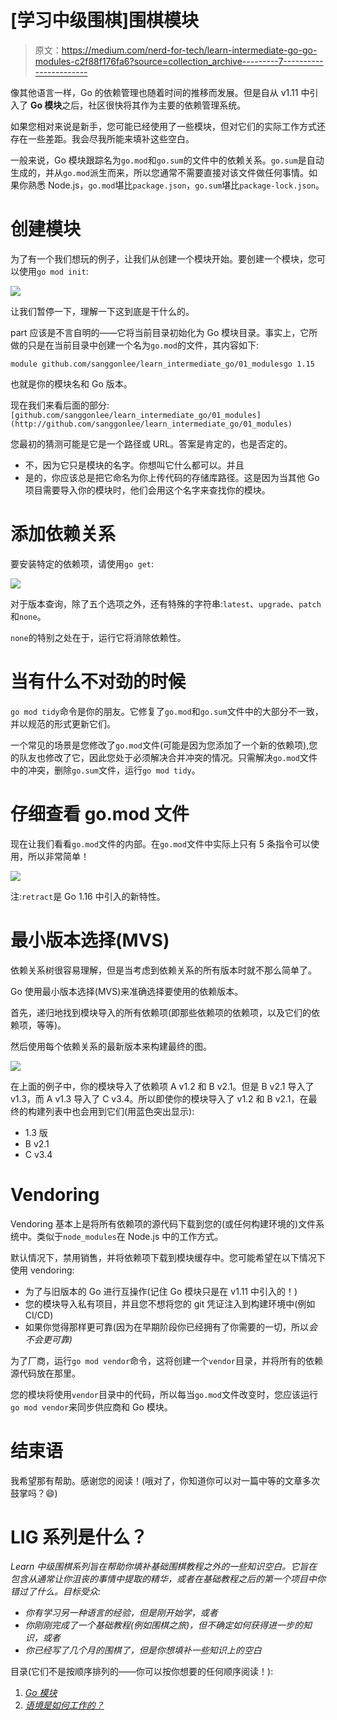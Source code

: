 # [学习中级围棋]围棋模块

> 原文：<https://medium.com/nerd-for-tech/learn-intermediate-go-go-modules-c2f88f176fa6?source=collection_archive---------7----------------------->

像其他语言一样，Go 的依赖管理也随着时间的推移而发展。但是自从 v1.11 中引入了 **Go 模块**之后，社区很快将其作为主要的依赖管理系统。

如果您相对来说是新手，您可能已经使用了一些模块，但对它们的实际工作方式还存在一些差距。我会尽我所能来填补这些空白。

一般来说，Go 模块跟踪名为`go.mod`和`go.sum`的文件中的依赖关系。`go.sum`是自动生成的，并从`go.mod`派生而来，所以您通常不需要直接对该文件做任何事情。如果你熟悉 Node.js，`go.mod`堪比`package.json`，`go.sum`堪比`package-lock.json`。

# 创建模块

为了有一个我们想玩的例子，让我们从创建一个模块开始。要创建一个模块，您可以使用`go mod init`:

![](img/dc4e72cbf0bcde4f14c63f4273b25890.png)

让我们暂停一下，理解一下这到底是干什么的。

part 应该是不言自明的——它将当前目录初始化为 Go 模块目录。事实上，它所做的只是在当前目录中创建一个名为`go.mod`的文件，其内容如下:

```
module github.com/sanggonlee/learn_intermediate_go/01_modulesgo 1.15
```

也就是你的模块名和 Go 版本。

现在我们来看后面的部分:`[github.com/sanggonlee/learn_intermediate_go/01_modules](http://github.com/sanggonlee/learn_intermediate_go/01_modules)`

您最初的猜测可能是它是一个路径或 URL。答案是肯定的，也是否定的。

*   不，因为它只是模块的名字。你想叫它什么都可以。并且
*   是的，你应该总是把它命名为你上传代码的存储库路径。这是因为当其他 Go 项目需要导入你的模块时，他们会用这个名字来查找你的模块。

# 添加依赖关系

要安装特定的依赖项，请使用`go get`:

![](img/a7526023f3db6d06b58cb2baaa1db8cd.png)

对于版本查询，除了五个选项之外，还有特殊的字符串:`latest`、`upgrade`、`patch`和`none`。

`none`的特别之处在于，运行它将消除依赖性。

# 当有什么不对劲的时候

`go mod tidy`命令是你的朋友。它修复了`go.mod`和`go.sum`文件中的大部分不一致，并以规范的形式更新它们。

一个常见的场景是您修改了`go.mod`文件(可能是因为您添加了一个新的依赖项),您的队友也修改了它，因此您处于必须解决合并冲突的情况。只需解决`go.mod`文件中的冲突，删除`go.sum`文件，运行`go mod tidy`。

# 仔细查看 go.mod 文件

现在让我们看看`go.mod`文件的内部。在`go.mod`文件中实际上只有 5 条指令可以使用，所以非常简单！

![](img/050321da73d1531208dd69ec09591cd4.png)

注:`retract`是 Go 1.16 中引入的新特性。

# 最小版本选择(MVS)

依赖关系树很容易理解，但是当考虑到依赖关系的所有版本时就不那么简单了。

Go 使用最小版本选择(MVS)来准确选择要使用的依赖版本。

首先，递归地找到模块导入的所有依赖项(即那些依赖项的依赖项，以及它们的依赖项，等等)。

然后使用每个依赖关系的最新版本来构建最终的图。

![](img/6c0b186f670207b9ea682598f94ffda5.png)

在上面的例子中，你的模块导入了依赖项 A v1.2 和 B v2.1。但是 B v2.1 导入了 v1.3，而 A v1.3 导入了 C v3.4。所以即使你的模块导入了 v1.2 和 B v2.1，在最终的构建列表中也会用到它们(用蓝色突出显示):

*   1.3 版
*   B v2.1
*   C v3.4

# Vendoring

Vendoring 基本上是将所有依赖项的源代码下载到您的(或任何构建环境的)文件系统中。类似于`node_modules`在 Node.js 中的工作方式。

默认情况下，禁用销售，并将依赖项下载到模块缓存中。您可能希望在以下情况下使用 vendoring:

*   为了与旧版本的 Go 进行互操作(记住 Go 模块只是在 v1.11 中引入的！)
*   您的模块导入私有项目，并且您不想将您的 git 凭证注入到构建环境中(例如 CI/CD)
*   如果你觉得那样更可靠(因为在早期阶段你已经拥有了你需要的一切，所以*会不会更可靠)*

为了厂商，运行`go mod vendor`命令，这将创建一个`vendor`目录，并将所有的依赖源代码放在那里。

您的模块将使用`vendor`目录中的代码，所以每当`go.mod`文件改变时，您应该运行`go mod vendor`来同步供应商和 Go 模块。

# 结束语

我希望那有帮助。感谢您的阅读！(哦对了，你知道你可以对一篇中等的文章多次鼓掌吗？😄)

# LIG 系列是什么？

*Learn 中级围棋系列旨在帮助你填补基础围棋教程之外的一些知识空白。它旨在包含从通常让你沮丧的事情中提取的精华，或者在基础教程之后的第一个项目中你错过了什么。目标受众:*

*   *你有学习另一种语言的经验，但是刚开始学，或者*
*   *你刚刚完成了一个基础教程(例如围棋之旅)，但不确定如何获得进一步的知识，或者*
*   *你已经写了几个月的围棋了，但是你想填补一些知识上的空白*

目录(它们不是按顺序排列的——你可以按你想要的任何顺序阅读！):

1.  [*Go 模块*](https://sanggon.medium.com/learn-intermediate-go-go-modules-c2f88f176fa6)
2.  [*语境是如何工作的？*](https://sanggon.medium.com/learn-intermediate-go-how-does-context-work-1898704c649b)